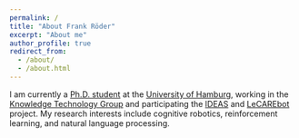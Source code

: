 ```yaml
---
permalink: /
title: "About Frank Röder"
excerpt: "About me"
author_profile: true
redirect_from:
  - /about/
  - /about.html
---
```



I am currently a [Ph.D. student](https://www.inf.uni-hamburg.de/en/inst/ab/wtm/people/roeder.html) at the [University of Hamburg](https://www.inf.uni-hamburg.de/en), working in the [Knowledge Technology Group](https://www.inf.uni-hamburg.de/en/inst/ab/wtm/) and participating the [IDEAS](https://www.inf.uni-hamburg.de/en/inst/ab/wtm/about/news/project-ideas.html) and [LeCAREbot](https://www.inf.uni-hamburg.de/en/inst/ab/wtm/research/project-lecarebot.html) project.
My research interests include cognitive robotics, reinforcement learning, and natural language processing.
